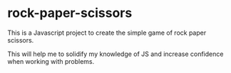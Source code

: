 # rock-paper-scissors

This is a Javascript project to create the simple game of rock paper scissors.

This will help me to solidify my knowledge of JS and increase confidence when working with problems.


